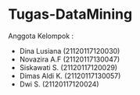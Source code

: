 # Tugas-DataMining

Anggota Kelompok :
- Dina Lusiana  (21120117120030)
- Novazira A.F  (21120117130047)
- Siskawati S.  (21120117120029)
- Dimas Aldi K. (21120117130057)
- Dwi S.        (21120117120024)
